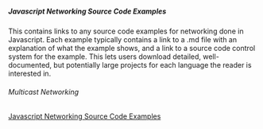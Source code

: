 ##### Javascript Networking Source Code Examples

This contains links to any source code examples for networking done in Javascript. Each example typically contains a link to a .md file with an explanation of what the example shows, and a link to a source code control system for the example. This lets users download detailed, well-documented, but potentially large projects for each language the reader is interested in.

###### Multicast Networking
[Javascript Networking Source Code Examples](II_Networking/Javascript/Javascript_Multicast_Networking.md)


